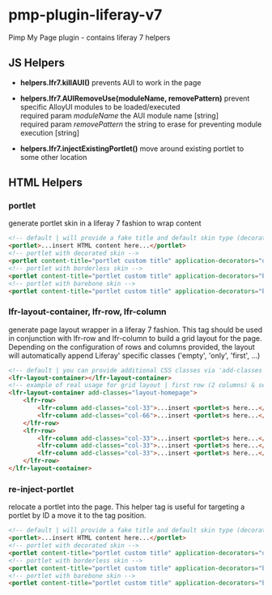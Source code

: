 # pmp-plugin-liferay-v7
Pimp My Page plugin - contains liferay 7 helpers

## JS Helpers

- **helpers.lfr7.killAUI()** prevents AUI to work in the page   

- **helpers.lfr7.AUIRemoveUse(moduleName, removePattern)** prevent specific AlloyUI modules to be loaded/executed  
required param *moduleName* the AUI module name [string]  
required param *removePattern* the string to erase for preventing module execution [string]  

- **helpers.lfr7.injectExistingPortlet()** move around existing portlet to some other location  

## HTML Helpers

### portlet
generate portlet skin in a liferay 7 fashion to wrap content
```html
<!-- default | will provide a fake title and default skin type (decorate)-->
<portlet>...insert HTML content here...</portlet>
<!-- portlet with decorated skin -->
<portlet content-title="portlet custom title" application-decorators="decorate">...insert HTML content here...</portlet>
<!-- portlet with borderless skin -->
<portlet content-title="portlet custom title" application-decorators="borderless">...insert HTML content here...</portlet>
<!-- portlet with barebone skin -->
<portlet content-title="portlet custom title" application-decorators="barebone">...insert HTML content here...</portlet>
```

### lfr-layout-container, lfr-row, lfr-column
generate page layout wrapper in a liferay 7 fashion. This tag should be used in conjunction with lfr-row and lfr-column to build a grid layout for the page.  
Depending on the configuration of rows and columns provided, the layout will automatically append Liferay' specific classes ('empty', 'only', 'first', ...)  
```html
<!-- default | you can provide additional CSS classes via 'add-classes' attribute-->
<lfr-layout-container></lfr-layout-container>
<!-- example of real usage for grid layout | first row (2 columns) & second row (3 columns) -->
<lfr-layout-container add-classes="layout-homepage">
    <lfr-row>
        <lfr-column add-classes="col-33">...insert <portlet>s here...</lfr-column>
        <lfr-column add-classes="col-66">...insert <portlet>s here...</lfr-column>
    </lfr-row>
    <lfr-row>
        <lfr-column add-classes="col-33">...insert <portlet>s here...</lfr-column>
        <lfr-column add-classes="col-33">...insert <portlet>s here...</lfr-column>
        <lfr-column add-classes="col-33">...insert <portlet>s here...</lfr-column>
    </lfr-row>
</lfr-layout-container>
```

### re-inject-portlet
relocate a portlet into the page. This helper tag is useful for targeting a portlet by ID a move it to the tag position.  
```html
<!-- default | will provide a fake title and default skin type (decorate)-->
<portlet>...insert HTML content here...</portlet>
<!-- portlet with decorated skin -->
<portlet content-title="portlet custom title" application-decorators="decorate">...insert HTML content here...</portlet>
<!-- portlet with borderless skin -->
<portlet content-title="portlet custom title" application-decorators="borderless">...insert HTML content here...</portlet>
<!-- portlet with barebone skin -->
<portlet content-title="portlet custom title" application-decorators="barebone">...insert HTML content here...</portlet>
```
